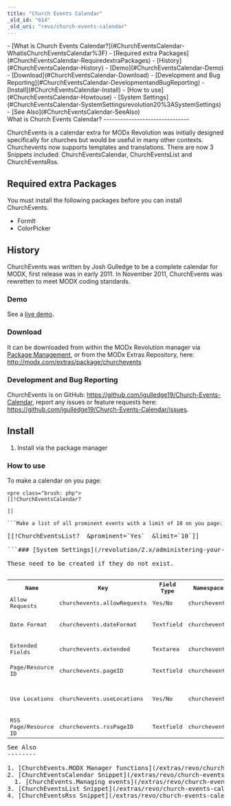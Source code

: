 ```yaml
---
title: "Church Events Calendar"
_old_id: "614"
_old_uri: "revo/church-events-calendar"
---
```


<div>- [What is Church Events Calendar?](#ChurchEventsCalendar-WhatisChurchEventsCalendar%3F)
- [Required extra Packages](#ChurchEventsCalendar-RequiredextraPackages)
- [History](#ChurchEventsCalendar-History)
  - [Demo](#ChurchEventsCalendar-Demo)
  - [Download](#ChurchEventsCalendar-Download)
  - [Development and Bug Reporting](#ChurchEventsCalendar-DevelopmentandBugReporting)
- [Install](#ChurchEventsCalendar-Install)
  - [How to use](#ChurchEventsCalendar-Howtouse)
  - [System Settings](#ChurchEventsCalendar-SystemSettingsrevolution20%3ASystemSettings)
- [See Also](#ChurchEventsCalendar-SeeAlso)

</div>What is Church Events Calendar?
-------------------------------

ChurchEvents is a calendar extra for MODx Revolution was initially designed specifically for churches but would be useful in many other contexts. Churchevents now supports templates and translations. There are now 3 Snippets included: ChurchEventsCalendar, ChurchEventsList and ChurchEventsRss.

Required extra Packages
-----------------------

You must install the following packages before you can install ChurchEvents.

- FormIt
- ColorPicker

History
-------

ChurchEvents was written by Josh Gulledge to be a complete calendar for MODX, first release was in early 2011. In November 2011, ChurchEvents was rewretten to meet MODX coding standards.

### Demo

See a [live demo](http://www.joshua19media.com/modx-development/church-events.html).

### Download

It can be downloaded from within the MODx Revolution manager via [Package Management](/revolution/2.x/developing-in-modx/advanced-development/package-management "Package Management"), or from the MODx Extras Repository, here: <http://modx.com/extras/package/churchevents>

### Development and Bug Reporting

ChurchEvents is on GitHub: <https://github.com/jgulledge19/Church-Events-Calendar>, report any issues or feature requests here: <https://github.com/jgulledge19/Church-Events-Calendar/issues>.

Install
-------

1. Install via the package manager

### How to use

To make a calendar on you page:

```
<pre class="brush: php">
[[!ChurchEventsCalendar?

]]

```Make a list of all prominent events with a limit of 10 on you page:

```
<pre class="brush: php">
[[!ChurchEventsList?  &prominent=`Yes`  &limit=`10`]]

```### [System Settings](/revolution/2.x/administering-your-site/settings/system-settings "System Settings")

These need to be created if they do not exist.

<table><tbody><tr><th>Name</th><th>Key</th><th>Field Type</th><th>Namespace</th><th>Area Lexicon</th><th>Default Value</th><th>Description</th></tr><tr><td>Allow Requests</td><td>churchevents.allowRequests</td><td>Yes/No</td><td>churchevents</td><td>ChurchEvents</td><td>Yes</td><td>Allow guests to request events.</td></tr><tr><td>Date Format</td><td>churchevents.dateFormat</td><td>Textfield</td><td>churchevents</td><td>ChurchEvents</td><td>%m/%d/%Y</td><td>This is the format that will appear on forms and when a date is presented. Default is %m/%d/%Y see php.net/strftime for all options.</td></tr><tr><td>Extended Fields</td><td>churchevents.extended</td><td>Textarea</td><td>churchevents</td><td>ChurchEvents</td><td> </td><td>A comma separated list of fields you want on the event form. Example: extend\_numberOfPeople,extend\_needCatering.</td></tr><tr><td>Page/Resource ID</td><td>churchevents.pageID</td><td>Textfield</td><td>churchevents</td><td>ChurchEvents</td><td> </td><td>This is the Page/Resource ID where the calendar will be located. This is what all generated URLs are based on.</td></tr><tr><td>Use Locations</td><td>churchevents.useLocations</td><td>Yes/No</td><td>churchevents</td><td>ChurchEvents</td><td>Yes</td><td>Use the location manager. If yes events will choose from a list of locations and events can check for conflicts. If no then each event can have a typed in a location and no event is checked for conflict.</td></tr><tr><td>RSS Page/Resource ID</td><td>churchevents.rssPageID</td><td>Textfield</td><td>churchevents</td><td>ChurchEvents</td><td> </td><td>This is the Page/Resource ID that will have the RSSEvents snippet and all generated RSS URLs will go here.</td></tr></tbody></table>See Also
--------

1. [ChurchEvents.MODX Manager functions](/extras/revo/church-events-calendar/churchevents.modx-manager-functions)
2. [ChurchEventsCalendar Snippet](/extras/revo/church-events-calendar/churcheventscalendar-snippet)
  1. [ChurchEvents.Managing events](/extras/revo/church-events-calendar/churcheventscalendar-snippet/churchevents.managing-events)
3. [ChurchEventsList Snippet](/extras/revo/church-events-calendar/churcheventslist-snippet)
4. [ChurchEventsRss Snippet](/extras/revo/church-events-calendar/churcheventsrss-snippet)